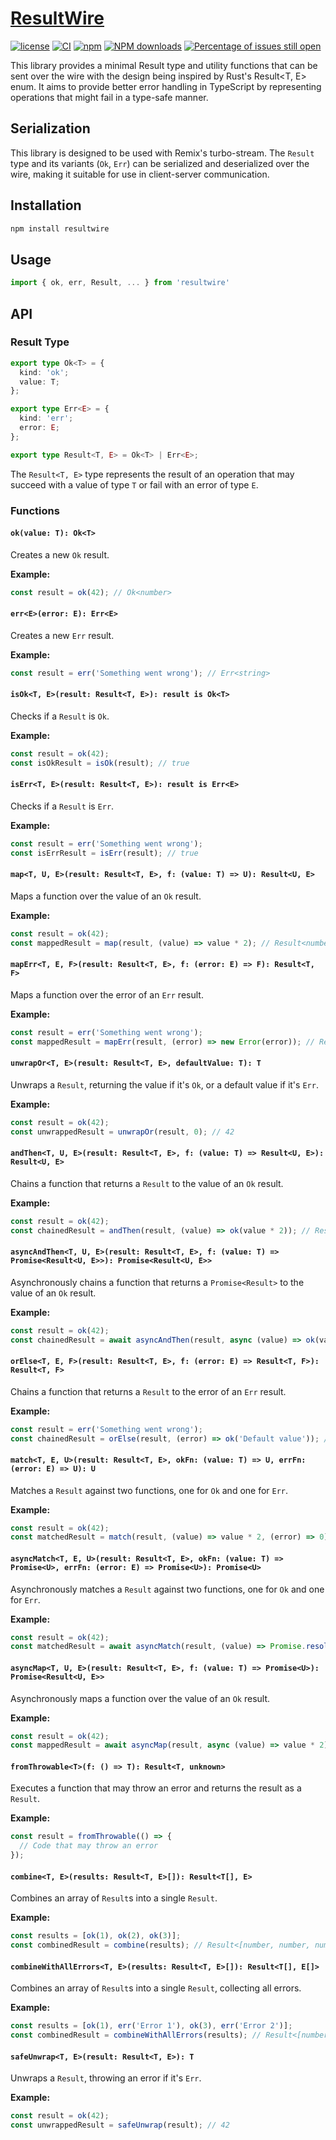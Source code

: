 # [ResultWire](https://github.com/nick-potts/ResultWire)
[![license](https://img.shields.io/badge/license-MIT-blue.svg)](https://github.com/nick-potts/ResultWire/blob/master/LICENSE)
[![CI](https://github.com/nick-potts/ResultWire/actions/workflows/ci.yml/badge.svg?branch=master)](https://github.com/nick-potts/ResultWire/actions/workflows/ci.yml)
[![npm](https://img.shields.io/badge/npm-0.1.0-orange.svg)](https://www.npmjs.com/package/resultwire)
[![NPM downloads](http://img.shields.io/npm/dm/ResultWire.svg?style=flat-square)](http://www.npmtrends.com/resultwire)
[![Percentage of issues still open](http://isitmaintained.com/badge/open/nick-potts/ResultWire.svg)](http://isitmaintained.com/project/nick-potts/ResultWire "Percentage of issues still open")


This library provides a minimal Result type and utility functions that can be sent over the wire with the design being inspired by Rust's Result<T, E> enum. It aims to provide better error handling in TypeScript by representing operations that might fail in a type-safe manner.

## Serialization

This library is designed to be used with Remix's turbo-stream. The ```Result``` type and its variants (```Ok```, ```Err```) can be serialized and deserialized over the wire, making it suitable for use in client-server communication.

## Installation

```bash
npm install resultwire
```

## Usage

```typescript
import { ok, err, Result, ... } from 'resultwire'
```

## API

### Result Type

```typescript
export type Ok<T> = {
  kind: 'ok';
  value: T;
};

export type Err<E> = {
  kind: 'err';
  error: E;
};

export type Result<T, E> = Ok<T> | Err<E>;
```

The ```Result<T, E>``` type represents the result of an operation that may succeed with a value of type ```T``` or fail with an error of type ```E```.

### Functions

#### ```ok(value: T): Ok<T>```

Creates a new ```Ok``` result.

**Example:**

```typescript
const result = ok(42); // Ok<number>
```

#### ```err<E>(error: E): Err<E>```

Creates a new ```Err``` result.

**Example:**

```typescript
const result = err('Something went wrong'); // Err<string>
```

#### ```isOk<T, E>(result: Result<T, E>): result is Ok<T>```

Checks if a ```Result``` is ```Ok```.

**Example:**

```typescript
const result = ok(42);
const isOkResult = isOk(result); // true
```

#### ```isErr<T, E>(result: Result<T, E>): result is Err<E>```

Checks if a ```Result``` is ```Err```.

**Example:**

```typescript
const result = err('Something went wrong');
const isErrResult = isErr(result); // true
```

#### ```map<T, U, E>(result: Result<T, E>, f: (value: T) => U): Result<U, E>```

Maps a function over the value of an ```Ok``` result.

**Example:**

```typescript
const result = ok(42);
const mappedResult = map(result, (value) => value * 2); // Result<number, unknown>
```

#### ```mapErr<T, E, F>(result: Result<T, E>, f: (error: E) => F): Result<T, F>```

Maps a function over the error of an ```Err``` result.

**Example:**

```typescript
const result = err('Something went wrong');
const mappedResult = mapErr(result, (error) => new Error(error)); // Result<unknown, Error>
```

#### ```unwrapOr<T, E>(result: Result<T, E>, defaultValue: T): T```

Unwraps a ```Result```, returning the value if it's ```Ok```, or a default value if it's ```Err```.

**Example:**

```typescript
const result = ok(42);
const unwrappedResult = unwrapOr(result, 0); // 42
```

#### ```andThen<T, U, E>(result: Result<T, E>, f: (value: T) => Result<U, E>): Result<U, E>```

Chains a function that returns a ```Result``` to the value of an ```Ok``` result.

**Example:**

```typescript
const result = ok(42);
const chainedResult = andThen(result, (value) => ok(value * 2)); // Result<number, unknown>
```

#### ```asyncAndThen<T, U, E>(result: Result<T, E>, f: (value: T) => Promise<Result<U, E>>): Promise<Result<U, E>>```

Asynchronously chains a function that returns a ```Promise<Result>``` to the value of an ```Ok``` result.

**Example:**

```typescript
const result = ok(42);
const chainedResult = await asyncAndThen(result, async (value) => ok(value * 2)); // Result<number, unknown>
```

#### ```orElse<T, E, F>(result: Result<T, E>, f: (error: E) => Result<T, F>): Result<T, F>```

Chains a function that returns a ```Result``` to the error of an ```Err``` result.

**Example:**

```typescript
const result = err('Something went wrong');
const chainedResult = orElse(result, (error) => ok('Default value')); // Result<string, unknown>
```

#### ```match<T, E, U>(result: Result<T, E>, okFn: (value: T) => U, errFn: (error: E) => U): U```

Matches a ```Result``` against two functions, one for ```Ok``` and one for ```Err```.

**Example:**

```typescript
const result = ok(42);
const matchedResult = match(result, (value) => value * 2, (error) => 0); // 84
```

#### ```asyncMatch<T, E, U>(result: Result<T, E>, okFn: (value: T) => Promise<U>, errFn: (error: E) => Promise<U>): Promise<U>```

Asynchronously matches a ```Result``` against two functions, one for ```Ok``` and one for ```Err```.

**Example:**

```typescript
const result = ok(42);
const matchedResult = await asyncMatch(result, (value) => Promise.resolve(value * 2), (error) => Promise.resolve(0)); // 84
```

#### ```asyncMap<T, U, E>(result: Result<T, E>, f: (value: T) => Promise<U>): Promise<Result<U, E>>```

Asynchronously maps a function over the value of an ```Ok``` result.

**Example:**

```typescript
const result = ok(42);
const mappedResult = await asyncMap(result, async (value) => value * 2); // Result<number, unknown>
```

#### ```fromThrowable<T>(f: () => T): Result<T, unknown>```

Executes a function that may throw an error and returns the result as a ```Result```.

**Example:**

```typescript
const result = fromThrowable(() => {
  // Code that may throw an error
});
```

#### ```combine<T, E>(results: Result<T, E>[]): Result<T[], E>```

Combines an array of ```Result```s into a single ```Result```.

**Example:**

```typescript
const results = [ok(1), ok(2), ok(3)];
const combinedResult = combine(results); // Result<[number, number, number], unknown>
```

#### ```combineWithAllErrors<T, E>(results: Result<T, E>[]): Result<T[], E[]>```

Combines an array of ```Result```s into a single ```Result```, collecting all errors.

**Example:**

```typescript
const results = [ok(1), err('Error 1'), ok(3), err('Error 2')];
const combinedResult = combineWithAllErrors(results); // Result<[number, number], string[]>
```

#### ```safeUnwrap<T, E>(result: Result<T, E>): T```

Unwraps a ```Result```, throwing an error if it's ```Err```.

**Example:**

```typescript
const result = ok(42);
const unwrappedResult = safeUnwrap(result); // 42
```





